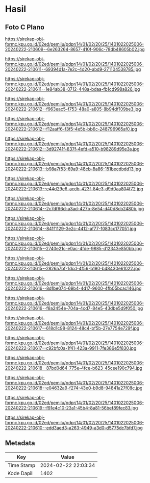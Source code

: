 # Hasil

## Foto C Plano

https://sirekap-obj-formc.kpu.go.id/02ed/pemilu/pdpr/14/01/02/20/25/1401022025006-20240222-210609--6e263264-8657-410f-906c-78db48605b02.jpg

https://sirekap-obj-formc.kpu.go.id/02ed/pemilu/pdpr/14/01/02/20/25/1401022025006-20240222-210611--69394d1a-7e2c-4d20-abd9-271104538785.jpg

https://sirekap-obj-formc.kpu.go.id/02ed/pemilu/pdpr/14/01/02/20/25/1401022025006-20240222-210611--1e84ab38-0712-448a-bdaa-fb1cd998a826.jpg

https://sirekap-obj-formc.kpu.go.id/02ed/pemilu/pdpr/14/01/02/20/25/1401022025006-20240222-210612--f963eac5-f753-48a0-a805-8b94df109be3.jpg

https://sirekap-obj-formc.kpu.go.id/02ed/pemilu/pdpr/14/01/02/20/25/1401022025006-20240222-210612--f12aaff6-f3f5-4e5b-bb6c-248796965af0.jpg

https://sirekap-obj-formc.kpu.go.id/02ed/pemilu/pdpr/14/01/02/20/25/1401022025006-20240222-210612--3d92741f-837f-4efd-a510-b98289d95e3a.jpg

https://sirekap-obj-formc.kpu.go.id/02ed/pemilu/pdpr/14/01/02/20/25/1401022025006-20240222-210613--b98a7f53-69a9-48cb-8a86-151becdbdd13.jpg

https://sirekap-obj-formc.kpu.go.id/02ed/pemilu/pdpr/14/01/02/20/25/1401022025006-20240222-210613--e44d29e6-acdb-423f-84e3-d9d0aa804f72.jpg

https://sirekap-obj-formc.kpu.go.id/02ed/pemilu/pdpr/14/01/02/20/25/1401022025006-20240222-210614--2c7df66d-a3ad-427b-8e54-d40d8cb2480b.jpg

https://sirekap-obj-formc.kpu.go.id/02ed/pemilu/pdpr/14/01/02/20/25/1401022025006-20240222-210614--841f1129-3e2c-4412-af77-1083cc177051.jpg

https://sirekap-obj-formc.kpu.go.id/02ed/pemilu/pdpr/14/01/02/20/25/1401022025006-20240222-210615--2740e21c-e0ac-4fde-9885-d12343e850bb.jpg

https://sirekap-obj-formc.kpu.go.id/02ed/pemilu/pdpr/14/01/02/20/25/1401022025006-20240222-210615--2826a7bf-1dcd-4f56-b190-b48430e61022.jpg

https://sirekap-obj-formc.kpu.go.id/02ed/pemilu/pdpr/14/01/02/20/25/1401022025006-20240222-210616--8d1be074-69b4-4d17-9600-4fb05bcac146.jpg

https://sirekap-obj-formc.kpu.go.id/02ed/pemilu/pdpr/14/01/02/20/25/1401022025006-20240222-210616--f8a2454e-704a-4cd7-84e5-43dbe5d9f050.jpg

https://sirekap-obj-formc.kpu.go.id/02ed/pemilu/pdpr/14/01/02/20/25/1401022025006-20240222-210617--618d1c98-8124-48c4-bf5b-27e7754e729f.jpg

https://sirekap-obj-formc.kpu.go.id/02ed/pemilu/pdpr/14/01/02/20/25/1401022025006-20240222-210617--c92bfc0a-1f41-423a-9911-7fe386e5f830.jpg

https://sirekap-obj-formc.kpu.go.id/02ed/pemilu/pdpr/14/01/02/20/25/1401022025006-20240222-210618--87bd0d64-775e-4fce-b623-45cee190c794.jpg

https://sirekap-obj-formc.kpu.go.id/02ed/pemilu/pdpr/14/01/02/20/25/1401022025006-20240222-210618--e04632a9-f274-43e0-b9d8-94841a27f08c.jpg

https://sirekap-obj-formc.kpu.go.id/02ed/pemilu/pdpr/14/01/02/20/25/1401022025006-20240222-210619--f91e4c10-23a1-45b4-8a81-56bef89fec83.jpg

https://sirekap-obj-formc.kpu.go.id/02ed/pemilu/pdpr/14/01/02/20/25/1401022025006-20240222-210610--edd3aed3-a263-4949-a3d0-d5775dc7bfd7.jpg


## Metadata

| Key        | Value               |
| ---------- | ------------------- |
| Time Stamp | 2024-02-22 22:03:34 |
| Kode Dapil | 1402                |



